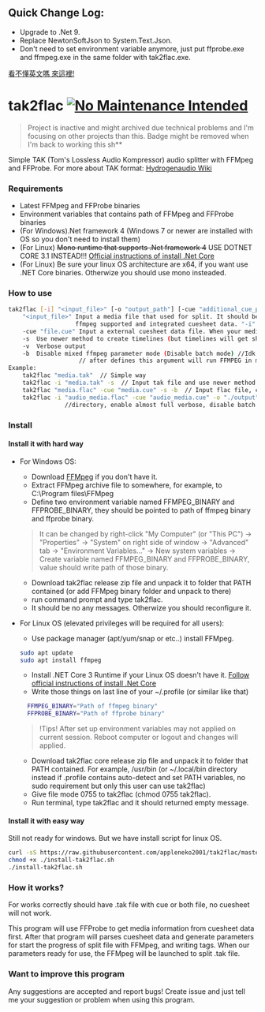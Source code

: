 ## Quick Change Log:
- Upgrade to .Net 9. 
- Replace NewtonSoftJson to System.Text.Json. 
- Don't need to set environment variable anymore, just put ffprobe.exe and ffmpeg.exe in the same folder with tak2flac.exe.

[看不懂英文嗎 來這裡!](https://github.com/appleneko2001/tak2flac/blob/master/README.zh-Hant.md)

# tak2flac [![No Maintenance Intended](http://unmaintained.tech/badge.svg)](http://unmaintained.tech/)
>
> Project is inactive and might archived due technical problems and I'm focusing on other projects than this.
> Badge might be removed when I'm back to working this sh**
>

Simple TAK (Tom's Lossless Audio Kompressor) audio splitter with FFMpeg and FFProbe. For more about TAK format: [Hydrogenaudio Wiki](https://wiki.hydrogenaud.io/index.php?title=TAK)

### Requirements
* Latest FFMpeg and FFProbe binaries
* Environment variables that contains path of FFMpeg and FFProbe binaries
* (For Windows).Net framework 4 (Windows 7 or newer are installed with OS so you don't need to install them)
* (For Linux) ~~Mono runtime that supports .Net framework 4~~ USE DOTNET CORE 3.1 INSTEAD!!! [Official instructions of install .Net Core](https://docs.microsoft.com/dotnet/core/install/linux-package-managers)
* (For Linux) Be sure your linux OS architecture are x64, if you want use .NET Core binaries. Otherwize you should use mono insteaded.

### How to use
```sh
tak2flac [-i] "<input_file>" [-o "output_path"] [-cue "additional_cue_path"] [-s] [-v] [-b]
    "<input_file>" Input a media file that used for split. It should be .tak format, or other format that 
                   ffmpeg supported and integrated cuesheet data. "-i" are optional.
    -cue "file.cue" Input a external cuesheet data file. When your media file are not integrated it.
    -s  Use newer method to create timelines (but timelines will get shorter for most cases)
    -v  Verbose output
    -b  Disable mixed ffmpeg parameter mode (Disable batch mode) //Idk how to explain it right way but in general cases will launch FFMPEG with mixed parameter
                    // after defines this argument will run FFMPEG in multiple times (according to counts of split).
Example:
    tak2flac "media.tak"  // Simple way
    tak2flac -i "media.tak" -s  // Input tak file and use newer method to create timeline
    tak2flac "media.flac" -cue "media.cue" -s -b  // Input flac file, cuesheet file, disable batch mode and make timelines shorter
    tak2flac -i "audio_media.flac" -cue "audio_media.cue" -o "./output" -s -b -v  // Input flac file, cuesheet file, define output
                //directory, enable almost full verbose, disable batch mode and make timelines shorter
```

### Install
#### Install it with hard way
* For Windows OS:
  * Download [FFMpeg](https://ffmpeg.org/download.html) if you don't have it.
  * Extract FFMpeg archive file to somewhere, for example, to C:\Program files\FFMpeg
  * Define two environment variable named FFMPEG_BINARY and FFPROBE_BINARY, they should be pointed to path of ffmpeg binary and ffprobe binary. 
  > It can be changed by right-click "My Computer" (or "This PC") -> "Properties" -> "System" on right side of window -> "Advanced" tab -> "Environment Variables..." -> New system variables -> Create variable named FFMPEG_BINARY and FFPROBE_BINARY, value should write path of those binary.
  * Download tak2flac release zip file and unpack it to folder that PATH contained (or add FFMpeg binary folder and unpack to there)
  * run command prompt and type tak2flac.
  * It should be no any messages. Otherwize you should reconfigure it.


* For Linux OS (elevated privileges will be required for all users): 
  * Use package manager (apt/yum/snap or etc..) install FFMpeg.
  ```sh
  sudo apt update
  sudo apt install ffmpeg
  ``` 
  * Install .NET Core 3 Runtime if your Linux OS doesn't have it. [Follow official instructions of install .Net Core](https://docs.microsoft.com/dotnet/core/install/linux-package-managers)
  * Write those things on last line of your ~/.profile (or similar like that)
  ```sh
    FFMPEG_BINARY="Path of ffmpeg binary"
    FFPROBE_BINARY="Path of ffprobe binary"
  ```
  > !Tips! After set up environment variables may not applied on current session. Reboot computer or logout and changes will applied.
  * Download tak2flac core release zip file and unpack it to folder that PATH contained. For example, /usr/bin (or ~/.local/bin directory instead if .profile contains auto-detect and set PATH variables, no sudo requirement but only this user can use tak2flac)
  * Give file mode 0755 to tak2flac (chmod 0755 tak2flac).
  * Run terminal, type tak2flac and it should returned empty message.
  
#### Install it with easy way 
Still not ready for windows. But we have install script for linux OS.
```sh
curl -sS https://raw.githubusercontent.com/appleneko2001/tak2flac/master/install-tak2flac.sh > install-tak2flac.sh
chmod +x ./install-tak2flac.sh
./install-tak2flac.sh
```

### How it works?
For works correctly should have .tak file with cue or both file, no cuesheet will not work.

This program will use FFProbe to get media information from cuesheet data first.
After that program will parses cuesheet data and generate parameters for start the progress of split file with FFMpeg, and writing tags.
When our parameters ready for use, the FFMpeg will be launched to split .tak file.

### Want to improve this program
Any suggestions are accepted and report bugs! Create issue and just tell me your suggestion or problem when using this program.
